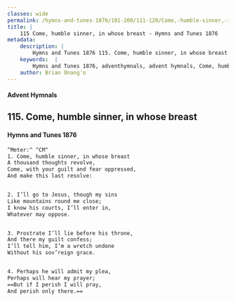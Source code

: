```yaml
---
classes: wide
permalink: /hymns-and-tunes-1876/101-200/111-120/Come,-humble-sinner,-in-whose-breast/
title: |
    115 Come, humble sinner, in whose breast - Hymns and Tunes 1876
metadata:
    description: |
        Hymns and Tunes 1876 115. Come, humble sinner, in whose breast. A thousand thoughts revolve, Come, with your guilt and fear oppressed, And make this last resolve: 
    keywords:  |
        Hymns and Tunes 1876, adventhymnals, advent hymnals, Come, humble sinner, in whose breast, A thousand thoughts revolve,, 
    author: Brian Onang'o
---
```


#### Advent Hymnals
## 115. Come, humble sinner, in whose breast
####  Hymns and Tunes 1876

```txt
^Meter:^ ^CM^
1. Come, humble sinner, in whose breast
A thousand thoughts revolve,
Come, with your guilt and fear oppressed,
And make this last resolve:


2. I’ll go to Jesus, though my sins
Like mountains round me close;
I know his courts, I’ll enter in,
Whatever may oppose.


3. Prostrate I’ll lie before his throne,
And there my guilt confess;
I’ll tell him, I’m a wretch undone
Without his sov’reign grace.


4. Perhaps he will admit my plea,
Perhaps will hear my prayer;
==But if I perish I will pray,
And perish only there.==
```